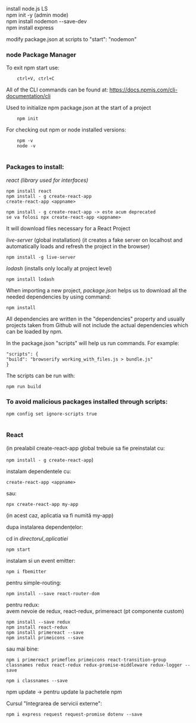 install node.js LS  
npm init -y (admin mode)  
npm install nodemon --save-dev  
npm install express  

modify package.json at scripts to "start": "nodemon"  


### node Package Manager

To exit npm start use:

        ctrl+V, ctrl+C

All of the CLI commands can be found at: https://docs.npmjs.com/cli-documentation/cli

Used to initialize npm package.json at the start of a project

        npm init

For checking out npm or node installed versions:

        npm -v
        node -v
# 
### Packages to install:

_react (library used for interfaces)_

    npm install react
    npm install - g create-react-app
    create-react-app <appname>

    npm install - g create-react-app -> este acum deprecated
    se va folosi npx create-react-app <appname>

It will download files necessary for a React Project

_live-server_ (global installation) (it creates a fake server on localhost and automatically loads and refresh the project in the browser)

    npm install -g live-server

_lodash_ (installs only locally at project level)

    npm install lodash

When importing a new project, _package.json_ helps us to download all the needed dependencies by using command:

    npm install

All dependencies are written in the "dependencies" property and usually projects taken from Github will not include the actual dependencies which can be loaded by npm.

In the package.json "scripts" will help us run commands. For example:

    "scripts": {
    "build": "browserify working_with_files.js > bundle.js"
    }

The scripts can be run with:

    npm run build
    
### To avoid malicious packages installed through scripts:

`npm config set ignore-scripts true`
    
# 
### React

(in prealabil create-react-app global trebuie sa fie preinstalat cu:

`npm install - g create-react-app`)

instalam dependentele cu: 

```node
create-react-app <appname>
```
sau: 

```node
npx create-react-app my-app
```

(in acest caz, aplicatia va fi numită my-app)

dupa instalarea dependențelor:

cd in _directorul_aplicatiei_  

```node
npm start
```

instalam si un event emitter:

```node
npm i fbemitter
```


pentru simple-routing: 

```node
npm install --save react-router-dom
```

pentru redux:  
avem nevoie de redux, react-redux, primereact (pt componente custom)

```node
npm install --save redux
npm install react-redux
npm install primereact --save
npm install primeicons --save
```

sau mai bine:

```node
npm i primereact primeflex primeicons react-transition-group classnames redux react-redux redux-promise-middleware redux-logger --save

npm i classnames --save
```


npm update -> pentru update la pachetele npm


Cursul "Integrarea de servicii externe":
```node
npm i express request request-promise dotenv --save
```
